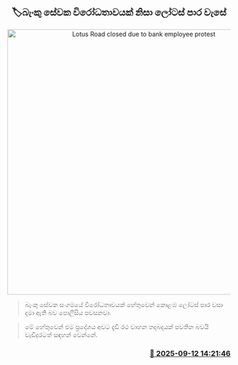 <p align='center'><b><h2 align='center' title='Lotus Road closed due to bank employee protest'>🏷බැංකු සේවක විරෝධතාවයක් නිසා ලෝටස් පාර වැසේ</h2></b></p>
<p align='center'><img src='https://helakuru.sgp1.cdn.digitaloceanspaces.com/esana/images/lib/protest[1].jpg' width='600' alt='Lotus Road closed due to bank employee protest'></p>

> බැංකු සේවක සංගමයේ විරෝධතාවයක් හේතුවෙන් කොළඹ ලෝටස් පාර වසා දමා ඇති බව පොලීසිය පවසනවා.

> මේ හේතුවෙන් එම ප්‍රදේශය අවට දැඩි රථ වාහන තදබදයක් පවතින බවයි වැඩිදුරටත් සඳහන් වෙන්නේ.



<h3 align='right'><a href='https://www.helakuru.lk/esana/p/113574/'>📅 2025-09-12 14:21:46</a></h3>
